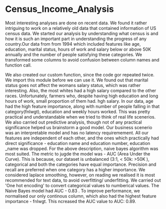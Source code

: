 # Census_Income_Analysis

Most interesting analyses are done on recent data. We found it rather intriguing to work on a relatively old data that contained information of US census data. We started our analysis by understanding what census is and how it is such an important part in understanding the progress of any country.Our data from from 1994 which included features like age, education, marital status, hours of work and salary below or above 50K annually and the number of people satisfying these categories.
We transformed some columns to avoid confusion between column names and function call.


We also created our custom function, since the code gor repeated twice. We import this module before we can use it.
We found out that marital status goes not affect the womans salary status, which was rather interesting. Also, the most whites had a high salary compared to the other races. Unfortunately, farmers who, despite having high education and long hours of work, small proportion of them had. hgh salary.
In our data, age had the high feature importance, along with number of people falling in that category(fnlwgt), education and weekly hours worked. This was pretty practical and understandable when we tried to think of real life scenerios.
We also carried out predictive analysis, though not of any practical significance helped us brainstorm a good model. Our business scenerio was an interpretable model and has no latency requiremement. All our features are independent of each other, and the ones which practically had direct significance - education name and education number, education _name was dropped.
For the above description, naive bayes algorithm was most suited. The metric to jugde the model was - AUC (Area Under the Curve). This is because, our dataset is unbalanced (3:1, < 50k: >50K ), categorical and both the categories have equal importance. Precision and recall are preferred when one category has a higher importance.
We considered laplace smoothing, however, on reading we realised it is most recommended for text data, to avoid overfitting/ underfitting. We carried out 'One hot encoding' to convert categorical values to numberical values.
The Naive Bayes model had AUC - 0.83 . To improve performance, we normalised our only continous column, which also had the highest feature importance - fnlwgt. This ncreased the AUC value to AUC: 0.89.
